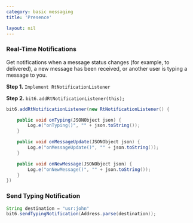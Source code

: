 ```yaml
---
category: basic messaging
title: 'Presence'

layout: nil
---
```



### Real-Time Notifications

Get notifications when a message status changes (for example, to delivered), a new message has been received, or another user is typing a message to you.

**Step 1.** `Implement RtNotificationListener`

**Step 2.** `bit6.addRtNotificationListener(this);`


```java
bit6.addRtNotificationListener(new RtNotificationListener() {

    public void onTyping(JSONObject json) {
        Log.e("onTyping()", "" + json.toString());
    }

    public void onMessageUpdate(JSONObject json) {
        Log.e("onMessageUpdate()", "" + json.toString());
    }

    public void onNewMessage(JSONObject json) {
        Log.e("onNewMessage()", "" + json.toString());      
    }
})
```

### Send Typing Notification

```java
String destination = "usr:john"
bit6.sendTypingNotification(Address.parse(destination));
```
